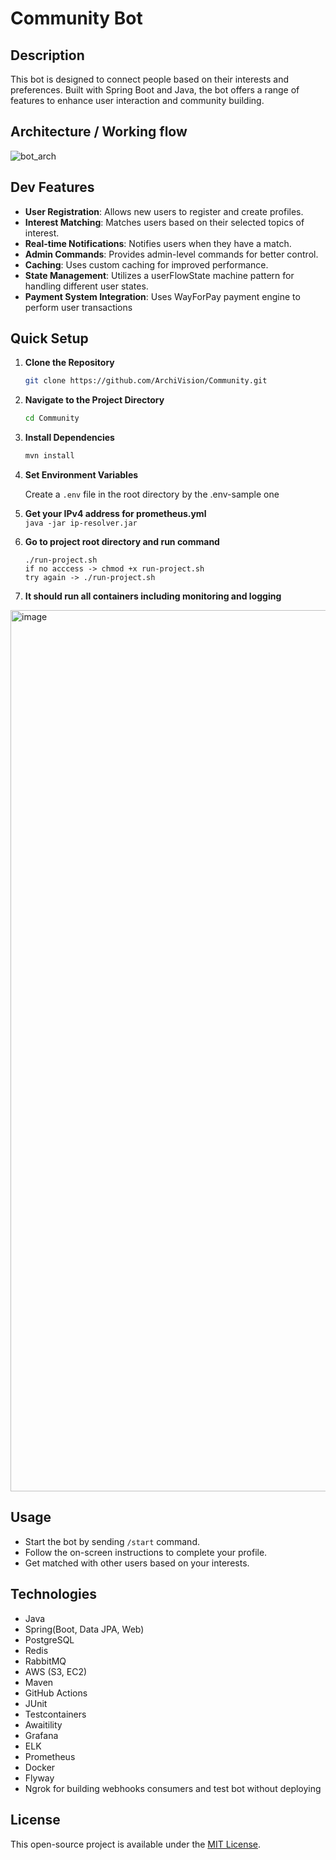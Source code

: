 # Community Bot

## Description

This bot is designed to connect people based on their interests and preferences. Built with Spring Boot and Java, the bot offers a range of features to enhance user interaction and community building.

## Architecture / Working flow
![bot_arch](https://github.com/ArchiVision/Community/assets/72043323/22cd79ea-a5fe-470f-ab84-bd5c6c1bdde3)


## Dev Features

- **User Registration**: Allows new users to register and create profiles.
- **Interest Matching**: Matches users based on their selected topics of interest.
- **Real-time Notifications**: Notifies users when they have a match.
- **Admin Commands**: Provides admin-level commands for better control.
- **Caching**: Uses custom caching for improved performance.
- **State Management**: Utilizes a userFlowState machine pattern for handling different user states.
- **Payment System Integration**: Uses WayForPay payment engine to perform user transactions

## Quick Setup

1. **Clone the Repository**

    ```bash
    git clone https://github.com/ArchiVision/Community.git
    ```

2. **Navigate to the Project Directory**

    ```bash
    cd Community
    ```

3. **Install Dependencies**

    ```bash
    mvn install
    ```

4. **Set Environment Variables**

    Create a `.env` file in the root directory by the .env-sample one

5. **Get your IPv4 address for prometheus.yml** <br>
    ```java -jar ip-resolver.jar```

6. **Go to project root directory and run command** <br>
     ```
    ./run-project.sh
    if no acccess -> chmod +x run-project.sh
    try again -> ./run-project.sh
    ```

7. **It should run all containers including monitoring and logging**
<img width="1410" alt="image" src="https://github.com/ArchiVision/Community/assets/72043323/b510b515-aff7-4267-955e-a4534584a184">


## Usage

- Start the bot by sending `/start` command.
- Follow the on-screen instructions to complete your profile.
- Get matched with other users based on your interests.

## Technologies

- Java
- Spring(Boot, Data JPA, Web)
- PostgreSQL
- Redis
- RabbitMQ
- AWS (S3, EC2)
- Maven
- GitHub Actions
- JUnit
- Testcontainers
- Awaitility
- Grafana
- ELK
- Prometheus
- Docker
- Flyway
- Ngrok for building webhooks consumers and test bot without deploying

## License

This open-source project is available under the [MIT License](LICENSE).
